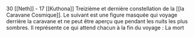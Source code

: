 30 [[Neth]] - 17 [[Kuthona]]
Treizième et dernière constellation de la [[la Caravane Cosmique]].
Le suivant est une figure masquée qui voyage derrière la caravane et ne peut être aperçu que pendant les nuits les plus sombres.
Il représente ce qui attend chacun à la fin du voyage : La mort